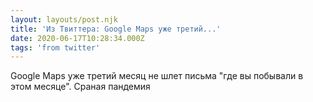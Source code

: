 ```yaml
---
layout: layouts/post.njk
title: 'Из Твиттера: Google Maps уже третий...'
date: 2020-06-17T10:28:34.000Z
tags: 'from twitter'
---
```



Google Maps уже третий месяц не шлет письма "где вы побывали в этом месяце". Сраная пандемия
